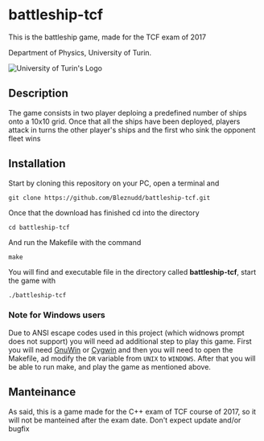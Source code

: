 # battleship-tcf

This is the battleship game, made for the TCF exam of 2017

Department of Physics, University of Turin.

![University of Turin's Logo](http://www.studyintorino.it/wp-content/uploads/logo-unito_imagefull.jpg "Università di Torino")

## Description
The game consists in two player deploing a predefined number of ships onto a 10x10 grid. Once that all the ships have been deployed, players attack in turns the other player's ships and the first who sink the opponent fleet wins

## Installation
Start by cloning this repository on your PC, open a terminal and
```
git clone https://github.com/Bleznudd/battleship-tcf.git
```

Once that the download has finished cd into the directory
```
cd battleship-tcf
```

And run the Makefile with the command
```
make
```

You will find and executable file in the directory called **battleship-tcf**, start the game with
```
./battleship-tcf
```

### Note for Windows users
Due to ANSI escape codes used in this project (which widnows prompt does not support) you will need ad additional step to play this game. First you will need [GnuWin](http://gnuwin32.sourceforge.net/) or [Cygwin](http://www.cygwin.com/)
and then you will need to open the Makefile, ad modify the `DR` variable from `UNIX` to `WINDOWS`.
After that you will be able to run make, and play the game as mentioned above.

## Manteinance
As said, this is a game made for the C++ exam of TCF course of 2017, so it will not be manteined after the exam date.
Don't expect update and/or bugfix
